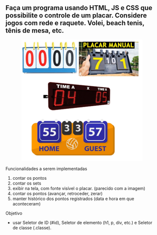 ##  Faça um programa usando HTML, JS e CSS que possibilite o controle de um placar. Considere jogos com rede e raquete. Volei, beach tenis, tênis de mesa, etc.

<p align="center">
  <img src="./placaresManuais.jpg" alt="Placares" width="400" height="400">
</p>

Funcionalidades a serem implementadas

1) contar os pontos
2) contar os sets
3) exibir na tela, com fonte visível o placar. (parecido com a imagem)
4) contar os pontos (avançar, retroceder, zerar)
5) manter histórico dos pontos registrados (data e hora em que aconteceram)

Objetivo
 - usar Seletor de ID (#id), Seletor de elemento (h1, p, div, etc.) e Seletor de classe (.classe).